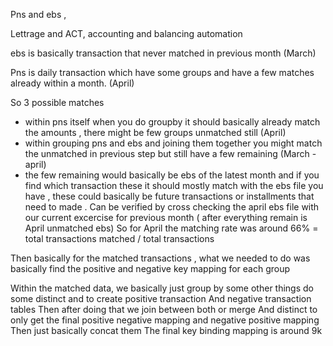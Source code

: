 Pns and ebs , 

Lettrage and ACT,  accounting and balancing automation


ebs is basically transaction that never matched in previous month (March)

Pns is daily transaction which have some groups and have a few matches already within a month. (April)

So 3 possible matches
- within pns itself when you do groupby it should basically already match the amounts , there might be few groups unmatched still (April)
- ⁠within grouping pns and ebs and joining them together you might match the unmatched in previous step but still have a few remaining (March -april)
- ⁠the few remaining would basically be ebs of the latest month and if you find which transaction these it should mostly match with the ebs file you have , these could basically be future transactions or installments that need to made . Can be verified by cross checking the april ebs file with our current excercise for previous month ( after everything remain is April unmatched ebs)
So for April the matching rate was around 66% = total transactions matched / total transactions

Then basically for the matched transactions , what we needed to do was basically find the positive and negative key mapping for each group 

Within the matched data, we basically just group by some other things do some distinct and to create positive transaction
And negative transaction tables
Then after doing that we join between both or merge 
And distinct to only get the final positive negative mapping and negative positive mapping
Then just basically concat them
The final key binding mapping is around 9k